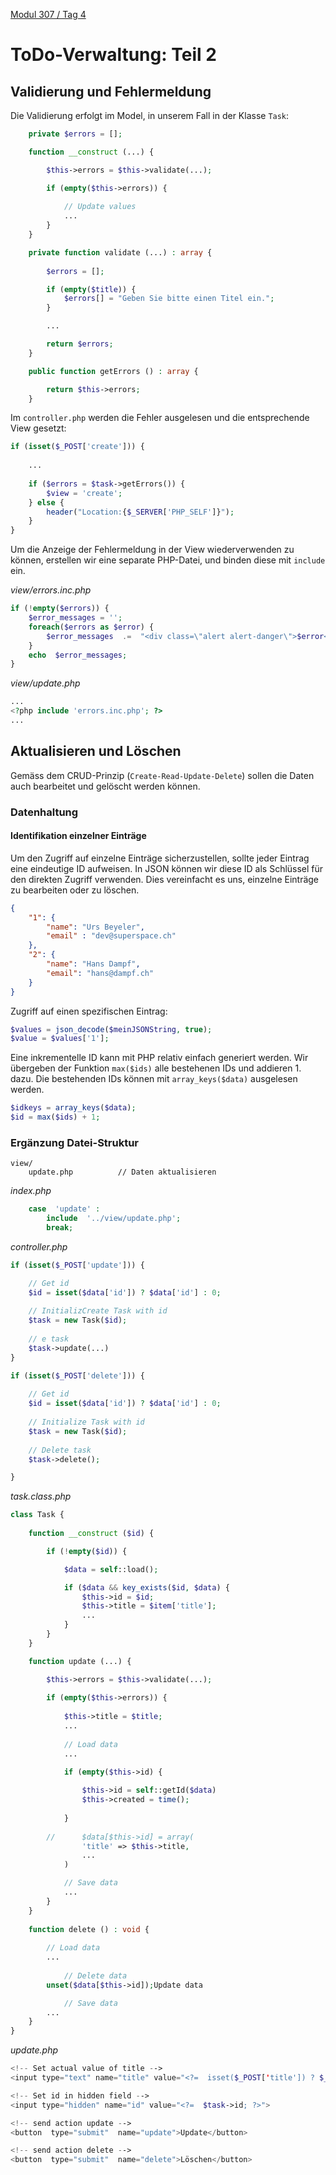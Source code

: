  [Modul 307 / Tag 4](/ilv.307/04-modul-307)

# ToDo-Verwaltung: Teil 2

## Validierung und Fehlermeldung

Die Validierung erfolgt im Model, in unserem Fall in der Klasse `Task`:

```php
	private $errors = [];

	function __construct (...) {

		$this->errors = $this->validate(...);

		if (empty($this->errors)) {
		
			// Update values
			...
		}
	}

	private function validate (...) : array {
	
		$errors = [];

		if (empty($title)) {
			$errors[] = "Geben Sie bitte einen Titel ein.";
		}

		...

		return $errors;
	}

	public function getErrors () : array {

		return $this->errors;
	}
```

Im `controller.php` werden die Fehler ausgelesen und die entsprechende View gesetzt:

```php
if (isset($_POST['create'])) {
	
	...
	
	if ($errors = $task->getErrors()) {
		$view = 'create';
	} else {
		header("Location:{$_SERVER['PHP_SELF']}");
	}
}
```

Um die Anzeige der Fehlermeldung in der View wiederverwenden zu können, erstellen wir eine separate PHP-Datei, und binden diese mit  `include` ein.

*view/errors.inc.php*

```php
if (!empty($errors)) {
	$error_messages = '';
	foreach($errors as $error) {
		$error_messages  .=  "<div class=\"alert alert-danger\">$error</div>";
	}
	echo  $error_messages;
}
``` 
*view/update.php*

```php
...
<?php include 'errors.inc.php'; ?>
...
```


## Aktualisieren und Löschen

Gemäss dem CRUD-Prinzip (`Create-Read-Update-Delete`) sollen die Daten auch bearbeitet und gelöscht werden können. 

### Datenhaltung

#### Identifikation einzelner Einträge

Um den Zugriff auf einzelne Einträge sicherzustellen, sollte jeder Eintrag eine eindeutige ID aufweisen. In JSON können wir diese ID als Schlüssel für den direkten Zugriff verwenden. Dies vereinfacht es uns, einzelne Einträge zu bearbeiten oder zu löschen. 

```json
{
	"1": {
		"name": "Urs Beyeler",
		"email" : "dev@superspace.ch"
	},
	"2": {
		"name": "Hans Dampf",
		"email": "hans@dampf.ch"
	}
}
```
Zugriff auf einen spezifischen Eintrag:

```php
$values = json_decode($meinJSONString, true);
$value = $values['1'];
```

Eine inkrementelle ID kann mit PHP relativ einfach generiert werden. Wir übergeben der Funktion `max($ids)` alle bestehenen IDs und addieren 1. dazu. Die bestehenden IDs können mit `array_keys($data)` ausgelesen werden.

```php
$idkeys = array_keys($data);
$id = max($ids) + 1;
```

### Ergänzung Datei-Struktur

```
view/
	update.php          // Daten aktualisieren
```

*index.php*
```php
	case  'update' :
		include  '../view/update.php';
		break;
```

*controller.php*

```php
if (isset($_POST['update'])) {

	// Get id
	$id = isset($data['id']) ? $data['id'] : 0;
	
	// InitializCreate Task with id
	$task = new Task($id);
	
	// e task
	$task->update(...)
}

if (isset($_POST['delete'])) {
	
	// Get id
	$id = isset($data['id']) ? $data['id'] : 0;
	
	// Initialize Task with id
	$task = new Task($id);
	
	// Delete task
	$task->delete();

}
```

*task.class.php*

```php
class Task {
	
	function __construct ($id) {

		if (!empty($id)) {

			$data = self::load();

			if ($data && key_exists($id, $data) {
				$this->id = $id;
				$this->title = $item['title'];
				...
			}
		}	
	}

	function update (...) {

		$this->errors = $this->validate(...);
		
		if (empty($this->errors)) {
		
			$this->title = $title;
			...
			
			// Load data
			...

			if (empty($this->id) {
			
				$this->id = self::getId($data)
				$this->created = time();
			
			}
			
		// 		$data[$this->id] = array(
				'title' => $this->title,
				...
			)

			// Save data
			...
		}
	}
	
	function delete () : void {
		
		// Load data
		...
		
			// Delete data
		unset($data[$this->id]);Update data

			// Save data
		...
	}
}
```
*update.php*

```php
<!-- Set actual value of title -->
<input type="text" name="title" value="<?=  isset($_POST['title']) ? $_POST['title'] : $task->title; ?>" required>

<!-- Set id in hidden field -->
<input type="hidden" name="id" value="<?=  $task->id; ?>">

<!-- send action update -->
<button  type="submit"  name="update">Update</button>

<!-- send action delete -->
<button  type="submit"  name="delete">Löschen</button>
```
<!--stackedit_data:
eyJoaXN0b3J5IjpbMTU4MTUzMTU4MCwyMDQwNDcyNzg2LC0xOT
czOTEzNzUzLC0yMDQ1NjAyNDE3LC04Mzk4OTY0MzMsLTE0MzM4
OTc0ODgsMTM2NDUzNDU2MSwxNjUwODkzNTUyLC0yMjg3Njc2Mj
QsODA4ODI5NTg2XX0=
-->